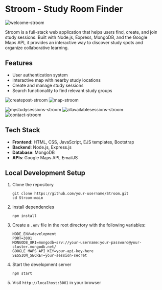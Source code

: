 # Stroom - Study Room Finder

![welcome-stroom](https://github.com/user-attachments/assets/7b3eb9f3-952b-4141-9b48-fafa0f20f538)

Stroom is a full-stack web application that helps users find, create, and join study sessions. Built with Node.js, Express, MongoDB, and the Google Maps API, it provides an interactive way to discover study spots and organize collaborative learning.

## Features

- User authentication system
- Interactive map with nearby study locations
- Create and manage study sessions
- Search functionality to find relevant study groups

![createpost-stroom](https://github.com/user-attachments/assets/90a2cf67-6b40-4b95-be85-cab3ac16fca0)
![map-stroom](https://github.com/user-attachments/assets/3580628b-d68a-4ec0-b51d-b33dcd720515)

![mystudysessions-stroom](https://github.com/user-attachments/assets/7438813d-3364-486a-af91-b6ce8343f480)
![allavailablesessions-stroom](https://github.com/user-attachments/assets/dc5d47ac-e9a1-4797-9cbb-8bf2276ee9be)
![contact-stroom](https://github.com/user-attachments/assets/9ef2d6a5-9095-4dbe-a52d-022b84e3493b)

## Tech Stack

- **Frontend**: HTML, CSS, JavaScript, EJS templates, Bootstrap
- **Backend**: Node.js, Express.js
- **Database**: MongoDB
- **APIs**: Google Maps API, EmailJS



## Local Development Setup

1. Clone the repository
   ```
   git clone https://github.com/your-username/Stroom.git
   cd Stroom-main
   ```

2. Install dependencies
   ```
   npm install
   ```

3. Create a `.env` file in the root directory with the following variables:
   ```
   NODE_ENV=development
   PORT=3001
   MONGODB_URI=mongodb+srv://your-username:your-password@your-cluster.mongodb.net/
   GOOGLE_MAPS_API_KEY=your-api-key-here
   SESSION_SECRET=your-session-secret
   ```

4. Start the development server
   ```
   npm start
   ```

5. Visit `http://localhost:3001` in your browser
